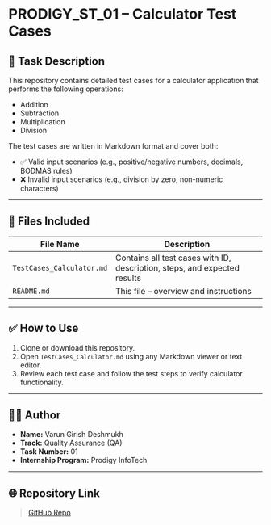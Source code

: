 # PRODIGY_ST_01 – Calculator Test Cases

## 📌 Task Description

This repository contains detailed test cases for a calculator application that performs the following operations:

- Addition
- Subtraction
- Multiplication
- Division

The test cases are written in Markdown format and cover both:

- ✅ Valid input scenarios (e.g., positive/negative numbers, decimals, BODMAS rules)
- ❌ Invalid input scenarios (e.g., division by zero, non-numeric characters)

---

## 📁 Files Included

| File Name                | Description                                |
|-------------------------|--------------------------------------------|
| `TestCases_Calculator.md` | Contains all test cases with ID, description, steps, and expected results |
| `README.md`             | This file – overview and instructions      |

---

## ✅ How to Use

1. Clone or download this repository.
2. Open `TestCases_Calculator.md` using any Markdown viewer or text editor.
3. Review each test case and follow the test steps to verify calculator functionality.

---

## 🧑‍💻 Author

- **Name:** Varun Girish Deshmukh  
- **Track:** Quality Assurance (QA)  
- **Task Number:** 01  
- **Internship Program:** Prodigy InfoTech

---

## 🌐 Repository Link

> [GitHub Repo](https://github.com/YourUsername/PRODIGY_QA_01)  

